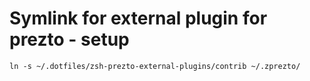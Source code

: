 # Symlink for external plugin for prezto - setup

```ln -s ~/.dotfiles/zsh-prezto-external-plugins/contrib ~/.zprezto/```
